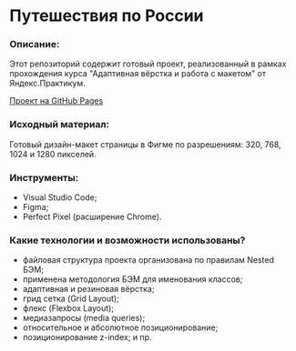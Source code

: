 # Путешествия по России

### Описание:
Этот репозиторий содержит готовый проект, реализованный в рамках прохождения курса "Адаптивная вёрстка и работа с макетом" от Яндекс.Практикум.

[Проект на GitHub Pages](https://svbelov.github.io/russian-travel/)


### Исходный материал:
Готовый дизайн-макет страницы в Фигме по разрешениям: 320, 768, 1024 и 1280 пикселей.

### Инструменты:
- Visual Studio Code;
- Figma;
- Perfect Pixel (расширение Chrome).

### Какие технологии и возможности использованы?
- файловая структура проекта организована по правилам Nested БЭМ;
- применена методология БЭМ для именования классов;
- адаптивная и резиновая вёрстка;
- грид сетка (Grid Layout);
- флекс (Flexbox Layout);
- медиазапросы (media queries);
- относительное и абсолютное позиционирование;
- позиционирование z-index;
и пр.

